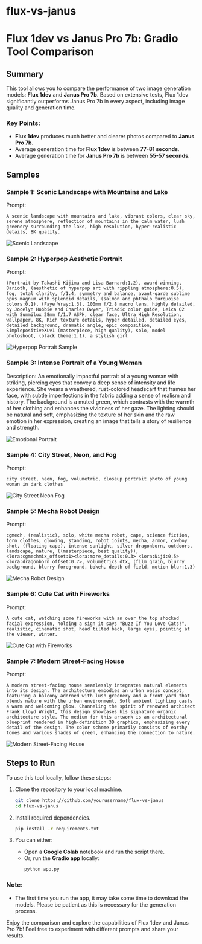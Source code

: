 # flux-vs-janus

# Flux 1dev vs Janus Pro 7b: Gradio Tool Comparison

## Summary

This tool allows you to compare the performance of two image generation models: **Flux 1dev** and **Janus Pro 7b**. Based on extensive tests, Flux 1dev significantly outperforms Janus Pro 7b in every aspect, including image quality and generation time.

### Key Points:
- **Flux 1dev** produces much better and clearer photos compared to **Janus Pro 7b**.
- Average generation time for **Flux 1dev** is between **77-81 seconds**.
- Average generation time for **Janus Pro 7b** is between **55-57 seconds**.

## Samples

### Sample 1: Scenic Landscape with Mountains and Lake

Prompt:
```plaintext
A scenic landscape with mountains and lake, vibrant colors, clear sky, serene atmosphere, reflection of mountains in the calm water, lush greenery surrounding the lake, high resolution, hyper-realistic details, 8K quality.
```

![Scenic Landscape](images/scenic_landscape_sample.png)

### Sample 2: Hyperpop Aesthetic Portrait

Prompt:
```plaintext
(Portrait by Takashi Kijima and Lisa Barnard:1.2), award winning, Barioth, (aesthetic of hyperpop art with rippling atmosphere:0.5), fog, total clarity, f/1.4, symmetry and balance, avant-garde sublime opus magnum with splendid details, (salmon and phthalo turquoise colors:0.1), (Faye Wray:1.3), 100mm f/2.8 macro lens, highly detailed, by Jocelyn Hobbie and Charles Dwyer, Triadic color guide, Leica Q2 with Summilux 28mm f/1.7 ASPH, clear face, Ultra High Resolution, wallpaper, 8K, Rich texture details, hyper detailed, detailed eyes, detailed background, dramatic angle, epic composition, SimplepositiveXLv1 (masterpiece, high quality), solo, model photoshoot, (black theme:1.1), a stylish girl
```

![Hyperpop Portrait Sample](images/hyperpop_portrait_sample.png)

### Sample 3: Intense Portrait of a Young Woman

Description:
An emotionally impactful portrait of a young woman with striking, piercing eyes that convey a deep sense of intensity and life experience. She wears a weathered, rust-colored headscarf that frames her face, with subtle imperfections in the fabric adding a sense of realism and history. The background is a muted green, which contrasts with the warmth of her clothing and enhances the vividness of her gaze. The lighting should be natural and soft, emphasizing the texture of her skin and the raw emotion in her expression, creating an image that tells a story of resilience and strength.

![Emotional Portrait](images/emotional_portrait_sample.png)

### Sample 4: City Street, Neon, and Fog

Prompt:
```plaintext
city street, neon, fog, volumetric, closeup portrait photo of young woman in dark clothes
```

![City Street Neon Fog](images/city_neon_fog_sample.png)

### Sample 5: Mecha Robot Design

Prompt:
```plaintext
cgmech, (realistic), solo, white mecha robot, cape, science fiction, torn clothes, glowing, standing, robot joints, mecha, armor, cowboy shot, (floating cape), intense sunlight, silver dragonborn, outdoors, landscape, nature, ((masterpiece, best quality)), <lora:cgmechmix_offset:1><lora:more_details:0.3> <lora:Niji:0.5><lora:dragonborn_offset:0.7>, volumetrics dtx, (film grain, blurry background, blurry foreground, bokeh, depth of field, motion blur:1.3)
```

![Mecha Robot Design](images/mecha_robot_sample.png)

### Sample 6: Cute Cat with Fireworks

Prompt:
```plaintext
A cute cat, watching some fireworks with an over the top shocked facial expression, holding a sign it says "Buzz If You Love Cats!", realistic, cinematic shot, head tilted back, large eyes, pointing at the viewer, winter.
```

![Cute Cat with Fireworks](images/cute_cat_fireworks_sample.png)

### Sample 7: Modern Street-Facing House

Prompt:
```plaintext
A modern street-facing house seamlessly integrates natural elements into its design. The architecture embodies an urban oasis concept, featuring a balcony adorned with lush greenery and a front yard that blends nature with the urban environment. Soft ambient lighting casts a warm and welcoming glow. Channeling the spirit of renowned architect Frank Lloyd Wright, this design showcases his signature organic architecture style. The medium for this artwork is an architectural blueprint rendered in high-definition 3D graphics, emphasizing every detail of the design. The color scheme primarily consists of earthy tones and various shades of green, enhancing the connection to nature.
```

![Modern Street-Facing House](images/modern_house_sample.png)

## Steps to Run

To use this tool locally, follow these steps:

1. Clone the repository to your local machine.
   ```bash
   git clone https://github.com/yourusername/flux-vs-janus
   cd flux-vs-janus
   ```

2. Install required dependencies.
   ```bash
   pip install -r requirements.txt
   ```

3. You can either:
   - Open a **Google Colab** notebook and run the script there.
   - Or, run the **Gradio app** locally:
     ```bash
     python app.py
     ```

### Note:
- The first time you run the app, it may take some time to download the models. Please be patient as this is necessary for the generation process.

Enjoy the comparison and explore the capabilities of Flux 1dev and Janus Pro 7b! Feel free to experiment with different prompts and share your results.

